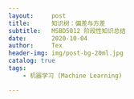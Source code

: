 ```yaml
---
layout:     post
title:      知识树：偏差与方差
subtitle:   MSBD5012 阶段性知识总结
date:       2020-10-04
author:     Tex
header-img: img/post-bg-20ml.jpg
catalog: true
tags:
    - 机器学习 (Machine Learning)

---
```



